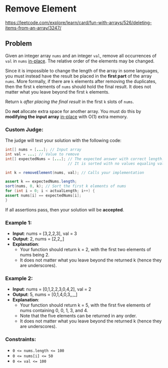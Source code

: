 # Remove Element

https://leetcode.com/explore/learn/card/fun-with-arrays/526/deleting-items-from-an-array/3247/

## Problem

Given an integer array `nums` and an integer `val`, remove all occurrences of `val` in `nums` [in-place](https://en.wikipedia.org/wiki/In-place_algorithm). The relative order of the elements may be changed. <br />

Since it is impossible to change the length of the array in some languages, you must instead have the result be placed in the **first part** of the array `nums`. More formally, if there are `k` elements after removing the duplicates, then the first `k` elements of `nums` should hold the final result. It does not matter what you leave beyond the first `k` elements. <br />

Return `k` _after placing the final result_ in the first `k` slots of `nums`. <br />

Do **not** allocate extra space for another array. You must do this by **modifying the input array** [in-place](https://en.wikipedia.org/wiki/In-place_algorithm) with O(1) extra memory.

### Custom Judge:

The judge will test your solution with the following code:

```Java
int[] nums = [...]; // Input array
int val = ...; // Value to remove
int[] expectedNums = [...]; // The expected answer with correct length.
                            // It is sorted with no values equaling val.

int k = removeElement(nums, val); // Calls your implementation

assert k == expectedNums.length;
sort(nums, 0, k); // Sort the first k elements of nums
for (int i = 0; i < actualLength; i++) {
assert nums[i] == expectedNums[i];
}
```

If all assertions pass, then your solution will be **accepted**.

### Example 1:

- **Input**: nums = [3,2,2,3], val = 3
- **Output**: 2, nums = [2,2,_,_]
- **Explanation**:
  - Your function should return k = 2, with the first two elements of nums being 2.
  - It does not matter what you leave beyond the returned k (hence they are underscores).

### Example 2:

- **Input**: nums = [0,1,2,2,3,0,4,2], val = 2
- **Output**: 5, nums = [0,1,4,0,3,_,_,_]
- **Explanation**:
  - Your function should return k = 5, with the first five elements of nums containing 0, 0, 1, 3, and 4.
  - Note that the five elements can be returned in any order.
  - It does not matter what you leave beyond the returned k (hence they are underscores).

### Constraints:

- `0 <= nums.length <= 100`
- `0 <= nums[i] <= 50`
- `0 <= val <= 100`
